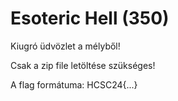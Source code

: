 # Esoteric Hell (350)

Kiugró üdvözlet a mélyből!

Csak a zip file letöltése szükséges!

A flag formátuma: HCSC24{...}
